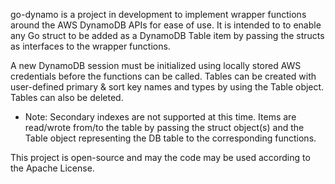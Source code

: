 go-dynamo is a project in development to implement wrapper functions around the AWS DynamoDB APIs for ease of use. 
It is intended to to enable any Go struct to be added as a DynamoDB Table item by passing the structs as interfaces 
to the wrapper functions. 

A new DynamoDB session must be initialized using locally stored AWS credentials before the functions can be called.
Tables can be created with user-defined primary & sort key names and types by using the Table object. Tables can also be deleted.
- Note: Secondary indexes are not supported at this time.
Items are read/wrote from/to the table by passing the struct object(s) and the Table object representing the DB table to the corresponding functions.

This project is open-source and may the code may be used according to the Apache License.
